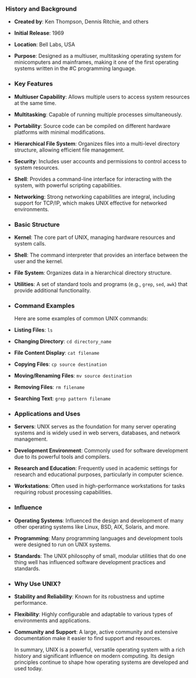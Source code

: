 ### **History and Background**
- **Created by**: Ken Thompson, Dennis Ritchie, and others
- **Initial Release**: 1969
- **Location**: Bell Labs, USA
- **Purpose**: Designed as a multiuser, multitasking operating system for minicomputers and mainframes, making it one of the first operating systems written in the #C programming language.
- ### **Key Features**
- **Multiuser Capability**: Allows multiple users to access system resources at the same time.
- **Multitasking**: Capable of running multiple processes simultaneously.
- **Portability**: Source code can be compiled on different hardware platforms with minimal modifications.
- **Hierarchical File System**: Organizes files into a multi-level directory structure, allowing efficient file management.
- **Security**: Includes user accounts and permissions to control access to system resources.
- **Shell**: Provides a command-line interface for interacting with the system, with powerful scripting capabilities.
- **Networking**: Strong networking capabilities are integral, including support for TCP/IP, which makes UNIX effective for networked environments.
- ### **Basic Structure**
- **Kernel**: The core part of UNIX, managing hardware resources and system calls.
- **Shell**: The command interpreter that provides an interface between the user and the kernel.
- **File System**: Organizes data in a hierarchical directory structure.
- **Utilities**: A set of standard tools and programs (e.g., `grep`, `sed`, `awk`) that provide additional functionality.
- ### **Command Examples**
  
  Here are some examples of common UNIX commands:
- **Listing Files**: `ls`
- **Changing Directory**: `cd directory_name`
- **File Content Display**: `cat filename`
- **Copying Files**: `cp source destination`
- **Moving/Renaming Files**: `mv source destination`
- **Removing Files**: `rm filename`
- **Searching Text**: `grep pattern filename`
- ### **Applications and Uses**
- **Servers**: UNIX serves as the foundation for many server operating systems and is widely used in web servers, databases, and network management.
- **Development Environment**: Commonly used for software development due to its powerful tools and compilers.
- **Research and Education**: Frequently used in academic settings for research and educational purposes, particularly in computer science.
- **Workstations**: Often used in high-performance workstations for tasks requiring robust processing capabilities.
- ### **Influence**
- **Operating Systems**: Influenced the design and development of many other operating systems like Linux, BSD, AIX, Solaris, and more.
- **Programming**: Many programming languages and development tools were designed to run on UNIX systems.
- **Standards**: The UNIX philosophy of small, modular utilities that do one thing well has influenced software development practices and standards.
- ### **Why Use UNIX?**
- **Stability and Reliability**: Known for its robustness and uptime performance.
- **Flexibility**: Highly configurable and adaptable to various types of environments and applications.
- **Community and Support**: A large, active community and extensive documentation make it easier to find support and resources.
  
  In summary, UNIX is a powerful, versatile operating system with a rich history and significant influence on modern computing. Its design principles continue to shape how operating systems are developed and used today.